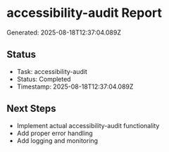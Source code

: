 # accessibility-audit Report

Generated: 2025-08-18T12:37:04.089Z

## Status
- Task: accessibility-audit
- Status: Completed
- Timestamp: 2025-08-18T12:37:04.089Z

## Next Steps
- Implement actual accessibility-audit functionality
- Add proper error handling
- Add logging and monitoring
